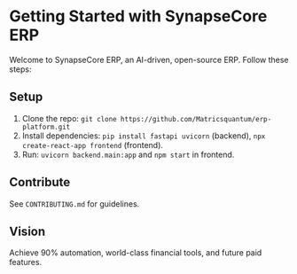 # Getting Started with SynapseCore ERP
Welcome to SynapseCore ERP, an AI-driven, open-source ERP. Follow these steps:

## Setup
1. Clone the repo: `git clone https://github.com/Matricsquantum/erp-platform.git`
2. Install dependencies: `pip install fastapi uvicorn` (backend), `npx create-react-app frontend` (frontend).
3. Run: `uvicorn backend.main:app` and `npm start` in frontend.

## Contribute
See `CONTRIBUTING.md` for guidelines.

## Vision
Achieve 90% automation, world-class financial tools, and future paid features.
